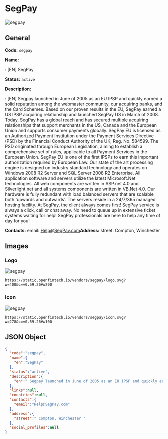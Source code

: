 
# SegPay 
![segpay](https://static.openfintech.io/vendors/segpay/logo.svg?w=400&c=v0.59.26#w200)  

## General 
 
**Code:** `segpay` 
 
**Name:** 
 
:	[EN] SegPay 
 
**Status:** `active` 
 
**Description:** 
 
: [EN]  Segpay launched in June of 2005 as an EU IPSP and quickly earned a solid reputation among the webmaster community, our acquiring banks, and the Card Schemes. Based on our proven results in the EU, SegPay earned a US IPSP acquiring relationship and launched SegPay US in March of 2008. Today, SegPay has a global reach and has secured multiple acquiring relationships that support merchants in the US, Canada and the European Union and supports consumer payments globally. SegPay EU is licensed as an Authorized Payment Institution under the Payment Services Directive (PSD) by the Financial Conduct Authority of the UK; Reg. No. 584599. The PSD originated through European Legislation, aiming to establish a comprehensive set of rules, applicable to all Payment Services in the European Union. SegPay EU is one of the first IPSPs to earn this important authorization required by European Law. Our state of the art processing engine is designed on industry standard technology and operates on Windows 2008 R2 Server and SQL Server 2008 R2 Enterprise. All application software and servers utilize the latest Microsoft.Net technologies. All web components are written in ASP.net 4.0 and Silverlight.net and all systems components are written in VB.Net 4.0. Our hardware is fully redundant with load balanced servers that are scalable both 'upwards and outwards'. The servers reside in a 24/7/365 managed hosting facility. At SegPay, the client always comes first! SegPay service is always a click, call or chat away. No need to queue up in extensive ticket systems waiting for help! SegPay professionals are here to help any time of day for you!  
 
**Contacts:** 
email: Help@SegPay.com**Address:** 
street:  Compton, Winchester  

## Images 

### Logo 
 
![segpay](https://static.openfintech.io/vendors/segpay/logo.svg?w=400&c=v0.59.26#w200)  

```
https://static.openfintech.io/vendors/segpay/logo.svg?w=400&c=v0.59.26#w200
```  

### Icon 
 
![segpay](https://static.openfintech.io/vendors/segpay/icon.svg?w=278&c=v0.59.26#w100)  

```
https://static.openfintech.io/vendors/segpay/icon.svg?w=278&c=v0.59.26#w100
```  

## JSON Object 

```json
{
  "code":"segpay",
  "name":{
    "en":"SegPay"
  },
  "status":"active",
  "description":{
    "en":" Segpay launched in June of 2005 as an EU IPSP and quickly earned a solid reputation among the webmaster community, our acquiring banks, and the Card Schemes. Based on our proven results in the EU, SegPay earned a US IPSP acquiring relationship and launched SegPay US in March of 2008. Today, SegPay has a global reach and has secured multiple acquiring relationships that support merchants in the US, Canada and the European Union and supports consumer payments globally. SegPay EU is licensed as an Authorized Payment Institution under the Payment Services Directive (PSD) by the Financial Conduct Authority of the UK; Reg. No. 584599. The PSD originated through European Legislation, aiming to establish a comprehensive set of rules, applicable to all Payment Services in the European Union. SegPay EU is one of the first IPSPs to earn this important authorization required by European Law. Our state of the art processing engine is designed on industry standard technology and operates on Windows 2008 R2 Server and SQL Server 2008 R2 Enterprise. All application software and servers utilize the latest Microsoft.Net technologies. All web components are written in ASP.net 4.0 and Silverlight.net and all systems components are written in VB.Net 4.0. Our hardware is fully redundant with load balanced servers that are scalable both 'upwards and outwards'. The servers reside in a 24\/7\/365 managed hosting facility. At SegPay, the client always comes first! SegPay service is always a click, call or chat away. No need to queue up in extensive ticket systems waiting for help! SegPay professionals are here to help any time of day for you! "
  },
  "links":null,
  "countries":null,
  "contacts":{
    "email":"Help@SegPay.com"
  },
  "address":{
    "street":" Compton, Winchester "
  },
  "social_profiles":null
}
```  

